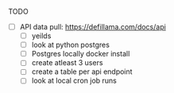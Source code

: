 TODO
- [ ] API data pull: https://defillama.com/docs/api
  - [ ] yeilds
  - [ ] look at python postgres
  - [ ] Postgres locally docker install
  - [ ] create atleast 3 users
  - [ ] create a table per api endpoint
  - [ ] look at local cron job runs